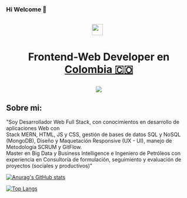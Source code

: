 ### Hi Welcome 👋

<img src="">
<p align='center'>
<a href="https://www.linkedin.com/in/miguel-angel-moreno-l%C3%B3pez/"><img height="30" src="https://cdn.jsdelivr.net/npm/simple-icons@3.0.1/icons/linkedin.svg"></a>&nbsp;&nbsp;
</p>

<h1 align="center">
  Frontend-Web Developer en
  <a href="https://www.google.com/maps/place/Colombia/@4,-72z/">Colombia 🇨🇴 </a> 
<p align=center><img src="https://komarev.com/ghpvc/?username=MIDATI&color=blueviolet"> </p>

## Sobre mi:

<p>"Soy Desarrollador Web Full Stack, con conocimientos en desarrollo de aplicaciones Web con <br>
Stack MERN, HTML, JS y CSS, gestión de bases de datos SQL y NoSQL (MongoDB), Diseño y Maquetación Responsive (UX - UI), manejo de Metodología SCRUM y GitFlow. <br> 
Master en Big Data y Business Intelligence e Ingeniero de Petróleos con experiencia en Consultoría de formulación, seguimiento y evaluación de proyectos (sociales y productivos)"</p>

[![Anurag's GitHub stats](https://github-readme-stats.vercel.app/api?username=Miguel-Lopez-97&show_icons=true&theme=merko)](https://github.com/anuraghazra/github-readme-stats)
  
 [![Top Langs](https://github-readme-stats.vercel.app/api/top-langs/?username=Miguel-Lopez-97&show_icons=true&theme=merko)](https://github.com/anuraghazra/github-readme-stats)
